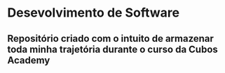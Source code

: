 # Desevolvimento de Software
<h2> Repositório criado com o intuito de armazenar toda minha trajetória durante o curso da Cubos Academy</h2>
